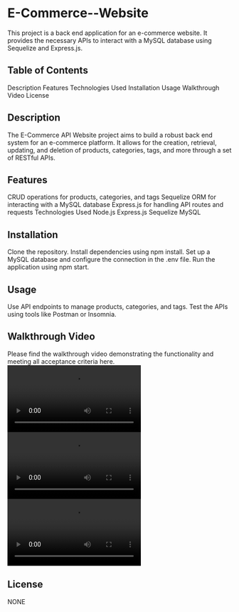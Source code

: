 # E-Commerce--Website

This project is a back end application for an e-commerce website. It provides the necessary APIs to interact with a MySQL database using Sequelize and Express.js.

## Table of Contents
Description
Features
Technologies Used
Installation
Usage
Walkthrough Video
License

## Description
The E-Commerce API Website project aims to build a robust back end system for an e-commerce platform. It allows for the creation, retrieval, updating, and deletion of products, categories, tags, and more through a set of RESTful APIs.

## Features
CRUD operations for products, categories, and tags
Sequelize ORM for interacting with a MySQL database
Express.js for handling API routes and requests
Technologies Used
Node.js
Express.js
Sequelize
MySQL

## Installation
Clone the repository.
Install dependencies using npm install.
Set up a MySQL database and configure the connection in the .env file.
Run the application using npm start.

## Usage
Use API endpoints to manage products, categories, and tags.
Test the APIs using tools like Postman or Insomnia.

## Walkthrough Video
Please find the walkthrough video demonstrating the functionality and meeting all acceptance criteria here.
 <video controls src="Assets/Video1-all categories- tags- products.mp4" title="Title"></video>
 <video controls src="Assets/Video2-POST-PUT-DELETE- categories.mp4" title="Title"></video> 
 <video controls src="Assets/Video3-GET categories- tags- products by ID.mp4" title="Title"></video>

## License
NONE